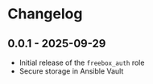# Changelog

## 0.0.1 - 2025-09-29
- Initial release of the `freebox_auth` role
- Secure storage in Ansible Vault
